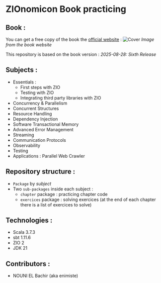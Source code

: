 # ZIOnomicon Book practicing

## Book :
You can get a free copy of the book the [official website](https://www.zionomicon.com/) :
![Cover](https://www.zionomicon.com/images/min/book-img.png)
*Image from the book website*

This repository is based on the book version : *2025-08-28: Sixth Release*

## Subjects :
- Essentials :
  - First steps with ZIO
  - Testing with ZIO
  - Integrating third party libraries with ZIO
- Concurrency & Parallelism
- Concurrent Structures
- Resource Handling
- Dependency Injection
- Software Transactional Memory
- Advanced Error Management
- Streaming
- Communication Protocols
- Observability
- Testing
- Applications : Parallel Web Crawler

## Repository structure :
- `Package` by *subject*
- Two `sub-packages` inside each subject :
  - `chapter` package : practicing chapter code
  - `exercices` package : solving exercices (at the end of each chapter there is a list of exercices to solve)

## Technologies :
- Scala 3.7.3
- sbt 1.11.6
- ZIO 2
- JDK 21

## Contributors :
- NOUNI EL Bachir (aka enimiste)